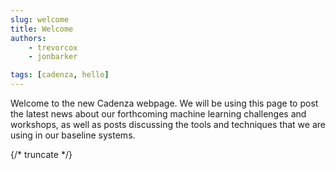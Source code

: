 ```yaml
---
slug: welcome
title: Welcome
authors: 
    - trevorcox
    - jonbarker

tags: [cadenza, hello]
---
```


Welcome to the new Cadenza webpage. We will be using this page to post the latest news about our forthcoming machine learning challenges and workshops, as well as posts discussing the tools and techniques that we are using in our baseline systems.

{/* truncate */}